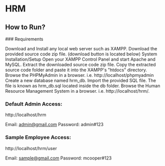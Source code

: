 # HRM

## How to Run?

### Requirements

Download and Install any local web server such as XAMPP.
Download the provided source code zip file. (download button is located below)
System Installation/Setup
Open your XAMPP Control Panel and start Apache and MySQL.
Extract the downloaded source code zip file.
Copy the extracted source code folder and paste it into the XAMPP's "htdocs" directory.
Browse the PHPMyAdmin in a browser. i.e. http://localhost/phpmyadmin
Create a new database named hrm_db.
Import the provided SQL file. The file is known as hrm_db.sql located inside the db folder.
Browse the Human Resource Management System in a browser. i.e. http://localhost/hrm/.


### Default Admin Access:
http://localhost/hrm

Email: admin@gmail.com
Password: admin#123

### Sample Employee Access:
http://localhost/hrm/user

Email: sample@gmail.com
Password: mcooper#123
